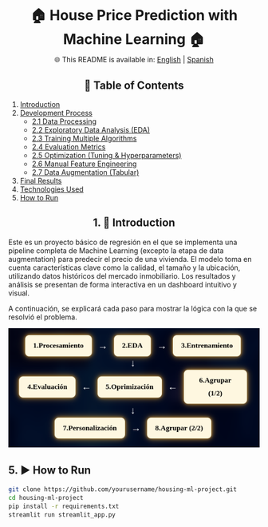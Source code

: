 <h1 align="center"  style="margin-bottom: -10px;">🏠 House Price Prediction with Machine Learning 🏠</h1>
<div align="center">

🌐 This README is available in: [English](README.md) | [Spanish](README.es.md)

</div>

<h2 align="center">📑 Table of Contents</h2>

1. [Introduction](#1-introduction)
2. [Development Process](#2-development-process)
   - [2.1 Data Processing](#21-data-processing)
   - [2.2 Exploratory Data Analysis (EDA)](#22-exploratory-data-analysis-eda)
   - [2.3 Training Multiple Algorithms](#23-training-multiple-algorithms)
   - [2.4 Evaluation Metrics](#24-evaluation-metrics)
   - [2.5 Optimization (Tuning & Hyperparameters)](#25-optimization-tuning--hyperparameters)
   - [2.6 Manual Feature Engineering](#26-manual-feature-engineering)
   - [2.7 Data Augmentation (Tabular)](#27-data-augmentation-tabular)
3. [Final Results](#3-final-results)
4. [Technologies Used](#4-technologies-used)
5. [How to Run](#5-how-to-run)


<h2 align="center">1. 📌 Introduction </h2>

Este es un proyecto básico de regresión en el que se implementa una pipeline completa de Machine Learning (excepto la etapa de data augmentation) para predecir el precio de una vivienda. El modelo toma en cuenta características clave como la calidad, el tamaño y la ubicación, utilizando datos históricos del mercado inmobiliario. Los resultados y análisis se presentan de forma interactiva en un dashboard intuitivo y visual.

A continuación, se explicará cada paso para mostrar la lógica con la que se resolvió el problema.

<div align="center">
  <img src="https://github.com/KevinAlberto01/3.MachineLearning/blob/main/1.FundamentalsML/2.HousePricePrediction/1.Basic/Steps/Img/spanish.png?raw=true" alt="Dashboard Preview" width="600"/>
</div>


## 5. ▶️ How to Run

```bash
git clone https://github.com/yourusername/housing-ml-project.git
cd housing-ml-project
pip install -r requirements.txt
streamlit run streamlit_app.py
